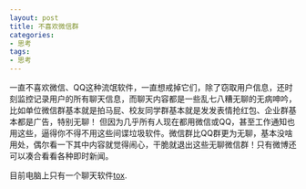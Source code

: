 ```yaml
---
layout: post
title: 不喜欢微信群
categories:
- 思考
tags:
- 思考
---
```


一直不喜欢微信、QQ这种流氓软件，一直想戒掉它们，除了窃取用户信息，还时刻监控记录用户的所有聊天信息，而聊天内容都是一些乱七八糟无聊的无病呻吟，<!--more-->比如单位微信群基本就是拍马屁、校友同学群基本就是发发表情抢红包、企业群基本都是广告，特别无聊！ 但因为几乎所有人现在都用微信或QQ，甚至工作通知也用这些，逼得你不得不用这些间谍垃圾软件。微信群比QQ群更为无聊，基本没啥用处，偶尔看一下其中内容就觉得闹心，干脆就退出这些无聊微信群！只有微博还可以凑合看看各种即时新闻。

目前电脑上只有一个聊天软件[tox](http://tox.chat).
